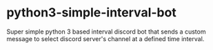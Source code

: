 # python3-simple-interval-bot
Super simple python 3 based interval discord bot that sends a custom message to select discord server's channel at a defined time interval.
